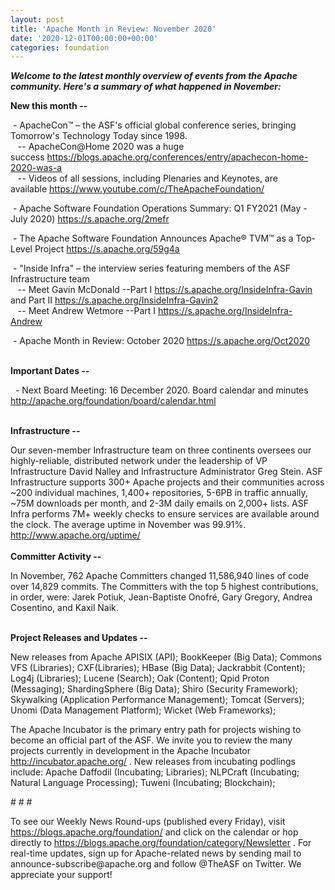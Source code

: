 ```yaml
---
layout: post
title: 'Apache Month in Review: November 2020'
date: '2020-12-01T00:00:00+00:00'
categories: foundation
---
```

<p></p><p></p><p><i><span style="font-weight: 700;">Welcome to the latest monthly overview of events from the Apache community. Here's a summary of what happened in November:</span></i></p><p><span style="font-weight: 700;">New this month --</span></p><p>&nbsp;- ApacheCon™&nbsp;– the ASF's official global conference series, bringing Tomorrow's Technology Today since 1998.<br>&nbsp;&nbsp; -- ApacheCon@Home 2020 was a huge success&nbsp;<a href="https://blogs.apache.org/conferences/entry/apachecon-home-2020-was-a" target="_blank">https://blogs.apache.org/conferences/entry/apachecon-home-2020-was-a</a><br>&nbsp; &nbsp;-- Videos of all sessions, including Plenaries and Keynotes, are available&nbsp;<a href="https://www.youtube.com/c/TheApacheFoundation/" target="_blank">https://www.youtube.com/c/TheApacheFoundation/</a> <br></p><p>&nbsp;<span class="il">- Apache</span> Software Foundation Operations Summary: Q1 FY2021 (May - July 2020) <a href="https://s.apache.org/2mefr" target="_blank">https://s.apache.org/2mefr</a><a href="https://s.apache.org/2mefr" rel="noreferrer" target="_blank"></a></p><p>&nbsp;- The Apache Software Foundation Announces Apache® TVM™ as a Top-Level Project <a href="https://s.apache.org/59g4a" target="_blank">https://s.apache.org/59g4a</a>&nbsp;</p><p>&nbsp;- "Inside Infra" – the interview series featuring members of the ASF Infrastructure team<br>&nbsp; &nbsp;-- Meet Gavin McDonald --Part I <a href="https://s.apache.org/InsideInfra-Gavin" target="_blank">https://s.apache.org/InsideInfra-Gavin</a> and Part II <a href="https://s.apache.org/InsideInfra-Gavin2" target="_blank">https://s.apache.org/InsideInfra-Gavin2</a><a href="https://s.apache.org/InsideInfra-Gavin2" target="_blank"></a><br>&nbsp; &nbsp;-- Meet Andrew Wetmore --Part I&nbsp;<a href="https://s.apache.org/InsideInfra-Andrew" target="_blank">https://s.apache.org/InsideInfra-Andrew</a>&nbsp;</p><p>&nbsp;- Apache Month in Review: October 2020 <a href="https://s.apache.org/Oct2020" target="_blank">https://s.apache.org/Oct2020</a></p><p><br><span style="font-weight: 700;">Important Dates --</span></p><p><span style="font-weight: 700;"></span>&nbsp; - Next Board Meeting: 16 December 2020. Board calendar and minutes <a href="http://apache.org/foundation/board/calendar.html" target="_blank">http://apache.org/foundation/board/calendar.html</a></p><p><br><span style="font-weight: 700;">Infrastructure --</span></p><div>Our
 seven-member Infrastructure team on three continents oversees our 
highly-reliable, distributed network under the leadership of VP 
Infrastructure David Nalley and Infrastructure Administrator Greg Stein.
 ASF Infrastructure supports 300+ Apache projects and their communities 
across ~200 individual machines, 1,400+ repositories, 5-6PB in traffic 
annually, ~75M downloads per month, and 2-3M daily emails on 2,000+ 
lists. ASF Infra performs 7M+ weekly checks to ensure services are available around the clock. The average uptime in November was 99.91%. <a href="http://www.apache.org/uptime/" target="_blank">http://www.apache.org/uptime/</a><b><br></b></div><div><b><br></b></div><div><b>Committer Activity --</b></div><p>
In November, 762 Apache Committers changed 11,586,940 lines of code over 14,829 commits. The Committers with the top 5 highest 
contributions, in order, were: Jarek Potiuk, Jean-Baptiste Onofré, Gary Gregory, Andrea Cosentino, and Kaxil Naik. &nbsp; &nbsp; &nbsp; <br> <br></p><p><b>Project Releases and Updates --</b></p>New releases from Apache APISIX (API); BookKeeper (Big Data); Commons VFS (Libraries); CXF(Libraries); HBase (Big Data);&nbsp;Jackrabbit (Content); Log4j (Libraries); Lucene (Search); Oak (Content); Qpid Proton (Messaging); ShardingSphere (Big Data); Shiro (Security Framework); Skywalking (Application Performance Management);&nbsp;Tomcat (Servers); Unomi (Data Management Platform); Wicket (Web Frameworks);<p></p><p></p><p></p><p></p><p>The
 Apache Incubator is the primary entry path for projects wishing to become an official part of the ASF. We invite you to review the many projects currently in development in the Apache Incubator <a href="http://incubator.apache.org/" target="_blank">http://incubator.apache.org/</a>&nbsp;. New releases from incubating podlings include: Apache Daffodil (Incubating; Libraries); NLPCraft (Incubating; Natural Language Processing); Tuweni (Incubating; Blockchain);<span style="font-size: 11pt; font-family: Arial; color: rgb(0, 0, 0); background-color: transparent; font-style: normal; font-variant: normal; text-decoration: none; vertical-align: baseline; white-space: pre-wrap;"></span></p><p># # #</p><p>To see our Weekly News Round-ups (published every Friday), visit <a href="https://blogs.apache.org/foundation/" target="_blank">https://blogs.apache.org/foundation/</a> and click on the calendar or hop directly to <a href="https://blogs.apache.org/foundation/category/Newsletter" target="_blank">https://blogs.apache.org/foundation/category/Newsletter</a> .
 For real-time updates, sign up for Apache-related news by sending mail 
to announce-subscribe@apache.org and follow @TheASF on Twitter. We appreciate your support!</p><p></p><p></p>
